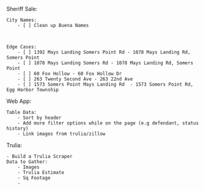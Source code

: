 Sheriff Sale:

    City Names:
        - [ ] Clean up Buena Names



    Edge Cases:
        - [ ] 1392 Mays Landing Somers Point Rd - 1078 Mays Landing Rd, Somers Point
        - [ ] 1078 Mays Landing Somers Rd - 1078 Mays Landing Rd, Somers Point
        - [ ] 60 Fox Hollow - 60 Fox Hollow Dr
        - [ ] 263 Twenty Second Ave - 263 22nd Ave
        - [ ] 1573 Somers Point Mays Landing Rd  - 1573 Somers Point Rd, Egg Harbor Township

Web App:

    Table Data:
        - Sort by header
        - Add more filter options while on the page (e.g defendant, status history)
        - Link images from trulia/zillow

Trulia:

    - Build a Trulia Scraper
    Data to Gather:
        - Images
        - Trulia Estimate
        - Sq Footage
        - 